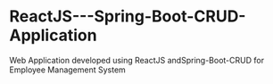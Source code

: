 # ReactJS---Spring-Boot-CRUD-Application
Web Application developed using ReactJS andSpring-Boot-CRUD for Employee Management System
